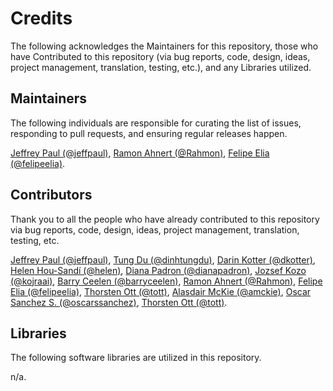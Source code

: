 # Credits

The following acknowledges the Maintainers for this repository, those who have Contributed to this repository (via bug reports, code, design, ideas, project management, translation, testing, etc.), and any Libraries utilized.

## Maintainers

The following individuals are responsible for curating the list of issues, responding to pull requests, and ensuring regular releases happen.

[Jeffrey Paul (@jeffpaul)](https://github.com/jeffpaul), [Ramon Ahnert (@Rahmon)](https://github.com/Rahmon), [Felipe Elia (@felipeelia)](https://github.com/felipeelia).

## Contributors

Thank you to all the people who have already contributed to this repository via bug reports, code, design, ideas, project management, translation, testing, etc.

[Jeffrey Paul (@jeffpaul)](https://github.com/jeffpaul), [Tung Du (@dinhtungdu)](https://github.com/dinhtungdu), [Darin Kotter (@dkotter)](https://github.com/dkotter), [Helen Hou-Sandí (@helen)](https://github.com/helen), [Diana Padron (@dianapadron)](https://profiles.wordpress.org/dianapadron), [Jozsef Kozo (@kojraai)](https://github.com/kojraai), [Barry Ceelen (@barryceelen)](https://github.com/barryceelen), [Ramon Ahnert (@Rahmon)](https://github.com/Rahmon), [Felipe Elia (@felipeelia)](https://github.com/felipeelia), [Thorsten Ott (@tott)](https://github.com/tott), [Alasdair McKie (@amckie)](https://github.com/amckie), [Oscar Sanchez S. (@oscarssanchez)](https://github.com/oscarssanchez), [Thorsten Ott (@tott)](https://github.com/tott).

## Libraries

The following software libraries are utilized in this repository.

n/a.
